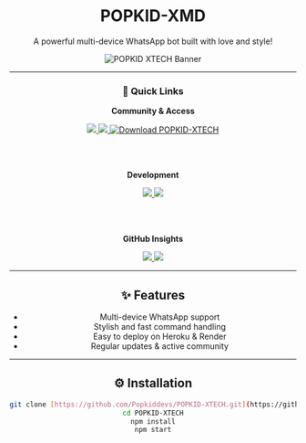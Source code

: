 <div align="center">

# POPKID-XMD
A powerful multi-device WhatsApp bot built with love and style!

![POPKID XTECH Banner](https://files.catbox.moe/o0q75n.png)

---

### 🚀 Quick Links

**Community & Access**

<a href="https://whatsapp.com/channel/0029VadQrNI8KMqo79BiHr3l" target="_blank">
  <img src="https://img.shields.io/badge/Join-WhatsApp%20Channel-25D366?style=for-the-badge&logo=whatsapp&logoColor=white" />
</a>

<a href="https://xmdpair.vercel.app/" target="_blank">
  <img src="https://img.shields.io/badge/GET-SESSION%20ID-1F2937?style=for-the-badge&logo=vercel" />
</a>

<a href="https://www.mediafire.com/file/72g3wg8lnyki7v9/POPKID-XTECH-main.zip/file" target="_blank">
  <img src="https://img.shields.io/badge/Download-BOT FILE HERE-purple?style=for-the-badge&logo=download&logoColor=white" alt="Download POPKID-XTECH">
</a>

<br><br>

**Development**

<a href="https://github.com/Popkiddevs/POPKID-XTECH/fork" target="_blank">
  <img src="https://img.shields.io/badge/Fork%20on-GitHub-000?style=for-the-badge&logo=github" />
</a>

<a href="https://dashboard.heroku.com/new?template=https://github.com/Popkiddevs/POPKID-XTECH" target="_blank">
  <img src="https://img.shields.io/badge/Deploy%20to-Heroku-6762A6?style=for-the-badge&logo=heroku&logoColor=white" />
</a>

<br><br>

**GitHub Insights**

<a href="https://github.com/Popkiddevs" target="_blank">
  <img src="https://img.shields.io/github/followers/Popkiddevs?label=Follow&style=for-the-badge&logo=github" />
</a>

<a href="https://github.com/Popkiddevs/POPKID-XTECH" target="_blank">
  <img src="https://img.shields.io/github/stars/Popkiddevs/POPKID-XTECH?label=Stars&style=for-the-badge&logo=github" />
</a>

---

## ✨ Features

- Multi-device WhatsApp support
- Stylish and fast command handling
- Easy to deploy on Heroku & Render
- Regular updates & active community

---

## ⚙️ Installation

```bash
git clone [https://github.com/Popkiddevs/POPKID-XTECH.git](https://github.com/Popkiddevs/POPKID-XTECH.git)
cd POPKID-XTECH
npm install
npm start
```

</div>
